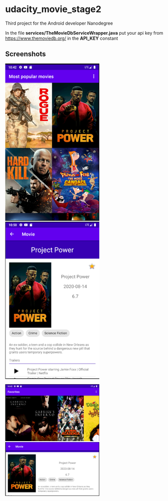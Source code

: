 # udacity_movie_stage2

Third project for the Android developer Nanodegree

In the file **services/TheMovieDbServiceWrapper.java** put your api key from https://www.themoviedb.org/ in the **API_KEY** constant

## Screenshots

<img src="img/Popular.PNG" width="300"/> <img src="img/Movie.PNG"  width="300"/>


<img src="img/Rated.PNG"  width="300"/>  <img src="img/MovieRotation.PNG" width="300"/> 
